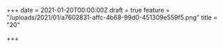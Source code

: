 +++
date = 2021-01-20T00:00:00Z
draft = true
feature = "/uploads/2021/01/a7602831-affc-4b68-99d0-451309e559f5.png"
title = "20"

+++
